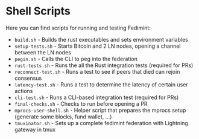 # Shell Scripts
Here you can find scripts for running and testing Fedimint:
* `build.sh` - Builds the rust executables and sets environment variables
* `setup-tests.sh` - Starts Bitcoin and 2 LN nodes, opening a channel between the LN nodes
* `pegin.sh` - Calls the CLI to peg into the federation
* `rust-tests.sh` - Runs the all the Rust integration tests (required for PRs)
* `reconnect-test.sh` - Runs a test to see if peers that died can rejoin consensus
* `latency-test.sh` - Runs a test to determine the latency of certain user actions
* `cli-test.sh` - Runs a CLI-based integration test (required for PRs)
* `final-checks.sh` - Checks to run before opening a PR
* `mprocs-user-shell.sh` - Helper script that prepares the mprocs setup (generate some blocks, fund wallet, …)
* `tmuxinator.sh` - Sets up a complete fedimint federation with Lightning gateway in tmux
